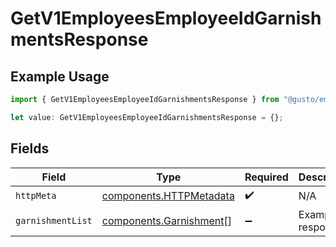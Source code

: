 # GetV1EmployeesEmployeeIdGarnishmentsResponse

## Example Usage

```typescript
import { GetV1EmployeesEmployeeIdGarnishmentsResponse } from "@gusto/embedded-api/models/operations/getv1employeesemployeeidgarnishments.js";

let value: GetV1EmployeesEmployeeIdGarnishmentsResponse = {};
```

## Fields

| Field                                                              | Type                                                               | Required                                                           | Description                                                        |
| ------------------------------------------------------------------ | ------------------------------------------------------------------ | ------------------------------------------------------------------ | ------------------------------------------------------------------ |
| `httpMeta`                                                         | [components.HTTPMetadata](../../models/components/httpmetadata.md) | :heavy_check_mark:                                                 | N/A                                                                |
| `garnishmentList`                                                  | [components.Garnishment](../../models/components/garnishment.md)[] | :heavy_minus_sign:                                                 | Example response                                                   |